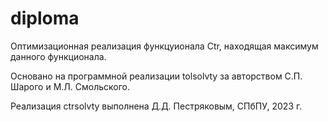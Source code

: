 # diploma

Оптимизационная реализация функцуионала Ctr, находящая максимум данного функционала.

Основано на программной реализации tolsolvty за авторством С.П. Шарого и М.Л. Смольского.

Реализация ctrsolvty выполнена Д.Д. Пестряковым, СПбПУ, 2023 г.
